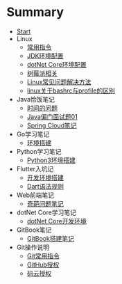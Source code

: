 # Summary

* [Start](README.md)
* Linux
  * [常用指令](md_linux/terminal.md)
  * [JDK环境配置](md_linux/jdk_cnf.md)
  * [dotNet Core环境配置](md_linux/core_cnf.md)
  * [树莓派相关](md_linux/raspberryPi.md)
  * [Linux常见问题解决方法](md_linux/qa.md)
  * [linux关于bashrc与profile的区别](md_linux/bp.md)
* Java恰饭笔记
  * [时间的问题](md_java/Date.md)
  * [Java偏门面试题01](md_java/javaSide.md)
  * [Spring Cloud笔记](md_java/springCloud.md)
* Go学习笔记
  * [环境搭建](md_golang/goStart.md)
* Python学习笔记
  * [Python3环境搭建](md_python/python3Start.md)
* Flutter入坑记
  * [开发环境搭建](md_flutter/flutterStart.md)
  * [Dart语法规则](md_flutter/dartRule.md)
* Web前端笔记
  * [奇葩问题笔记](md_web/webSide.md)
* dotNet Core学习笔记
  * [dotNet Core开发环境](md_dotNetCore/dotNetCoreStart.md)
* GitBook笔记
  * [GitBook搭建笔记](md_gitbook/gitbook.md)
* Git操作说明
  * [Git常用指令](md_git/gitBash.md)
  * [GitHub授权](md_git/gitHubLink.md)
  * [码云授权](md_git/giteeLink.md)
